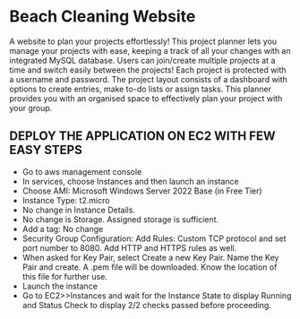 # Beach Cleaning Website

A website to plan your projects effortlessly! This project planner lets you manage your projects with ease, keeping a track of all your changes with an integrated MySQL database. Users can join/create multiple projects at a time and switch easily between the projects! Each project is protected with a username and password. The project layout consists of a dashboard with options to create entries, make to-do lists or assign tasks. This planner provides you with an organised space to effectively plan your project with your group.



## DEPLOY THE APPLICATION ON EC2 WITH FEW EASY STEPS

- Go to aws management console 
- In services, choose Instances and then launch an instance 
- Choose AMI: Microsoft Windows Server 2022 Base (in Free Tier)
- Instance Type: t2.micro
- No change in Instance Details.
- No change is Storage. Assigned storage is sufficient.
- Add a tag: No change 
- Security Group Configuration: Add Rules: Custom TCP protocol and set port number to 8080. Add HTTP and HTTPS rules as well.	
- When asked for Key Pair, select Create a new Key Pair. Name the Key Pair and create. A .pem file will be downloaded. Know the location of this file for further use.
- Launch the instance
- Go to EC2>>Instances and wait for the Instance State to display Running and Status Check to display 2/2 checks passed before proceeding.
